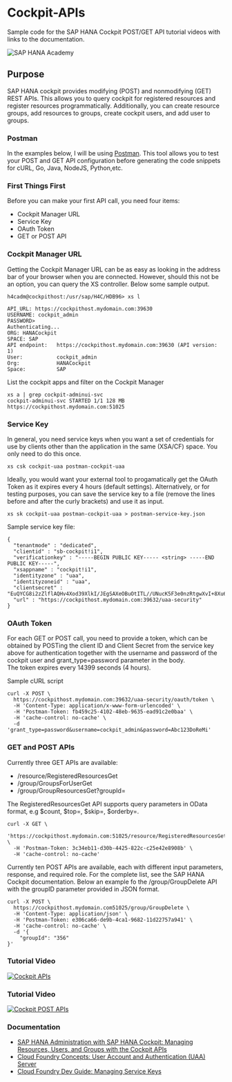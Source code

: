 # Cockpit-APIs
Sample code for the SAP HANA Cockpit POST/GET API tutorial videos with links to the documentation. 

![SAP HANA Academy](https://yt3.ggpht.com/-BHsLGUIJDb0/AAAAAAAAAAI/AAAAAAAAAVo/6_d1oarRr8g/s100-mo-c-c0xffffffff-rj-k-no/photo.jpg)

## Purpose
SAP HANA cockpit provides modifying (POST) and nonmodifying (GET) REST APIs. This allows you to query cockpit for registered resources and register resources programmatically. Additionally, you can create resource groups, add  resources to groups, create cockpit users, and add user to groups. 

### Postman 

In the examples below, I will be using [Postman](https://www.getpostman.com). This tool allows you to test your POST and GET API configuration before generating the code snippets for cURL, Go, Java, NodeJS, Python,etc.

### First Things First

Before you can make your first API call, you need four items:
* Cockpit Manager URL 
* Service Key
* OAuth Token
* GET or POST API

### Cockpit Manager URL 

Getting the Cockpit Manager URL can be as easy as looking in the address bar of your browser when you are connected. However, should this not be an option, you can query the XS controller. Below some sample output. 
``` 
h4cadm@cockpithost:/usr/sap/H4C/HDB96> xs l

API_URL: https://cockpithost.mydomain.com:39630
USERNAME: cockpit_admin
PASSWORD>
Authenticating...
ORG: HANACockpit
SPACE: SAP
API endpoint:   https://cockpithost.mydomain.com:39630 (API version: 1)
User:           cockpit_admin
Org:            HANACockpit
Space:          SAP
``` 
List the cockpit apps and filter on the Cockpit Manager
```  
xs a | grep cockpit-adminui-svc
cockpit-adminui-svc STARTED 1/1 128 MB   https://cockpithost.mydomain.com:51025
```  
### Service Key

In general, you need service keys when you want a set of credentials for use by clients other than the application in the same (XSA/CF) space. You only need to do this once. 
```  
xs csk cockpit-uaa postman-cockpit-uaa
```  
Ideally, you would want your external tool to progamatically get the OAuth Token as it expires every 4 hours (default settings). Alternatively, or for testing purposes, you can save the service key to a file (remove the lines before and after the curly brackets) and use it as input. 
```  
xs sk cockpit-uaa postman-cockpit-uaa > postman-service-key.json  
```  
Sample service key file:
```  
{
  "tenantmode" : "dedicated",
  "clientid" : "sb-cockpit!i1",
  "verificationkey" : "-----BEGIN PUBLIC KEY----- <string> -----END PUBLIC KEY-----",
  "xsappname" : "cockpit!i1",
  "identityzone" : "uaa",
  "identityzoneid" : "uaa",
  "clientsecret" : "EuQYCG8i2zZlflAQHv4Xod39XlkI/JEgSAXeOBuOtITL//UNucK5F3e0nzRtgwXvI+8Xu6NzGl14\nkyQXxp/T0w==",
  "url" : "https://cockpithost.mydomain.com:39632/uaa-security"
}
```  

### OAuth Token
For each GET or POST call, you need to provide a token, which can be obtained by POSTing the client ID and Client Secret from the service key above for authentication together with the username and password of the cockpit user and grant_type=password parameter in the body.  
The token expires every 14399 seconds (4 hours). 

Sample cURL script
```  
curl -X POST \
  https://cockpithost.mydomain.com:39632/uaa-security/oauth/token \
  -H 'Content-Type: application/x-www-form-urlencoded' \
  -H 'Postman-Token: fb459c25-4102-48eb-9635-ead91c2e0baa' \
  -H 'cache-control: no-cache' \
  -d 'grant_type=password&username=cockpit_admin&password=Abc123DoReMi'
```  
### GET and POST APIs
Currently three GET APIs are available: 
* /resource/RegisteredResourcesGet
* /group/GroupsForUserGet
* /group/GroupResourcesGet?groupId=

The RegisteredResourcesGet API supports query parameters in OData format, e.g $count, $top=, $skip=, $orderby=.
``` 
curl -X GET \
  'https://cockpithost.mydomain.com:51025/resource/RegisteredResourcesGet/$count' \
  -H 'Postman-Token: 3c34eb11-d30b-4425-822c-c25e42e8908b' \
  -H 'cache-control: no-cache'
``` 
Currently ten POST APIs are available, each with different input parameters, response, and required role. For the complete list, see the SAP HANA Cockpit documentation. Below an example fo the /group/GroupDelete API with the groupID parameter provided in JSON format. 
``` 
curl -X POST \
  https://cockpithost.mydomain.com51025/group/GroupDelete \
  -H 'Content-Type: application/json' \
  -H 'Postman-Token: e306ca66-de9b-4ca1-9682-11d22757a941' \
  -H 'cache-control: no-cache' \
  -d '{
    "groupId": "356"
}'
``` 
### Tutorial Video ### 
[![Cockpit APIs](https://img.youtube.com/vi/wuy8eTRU_EE/0.jpg)](https://www.youtube.com/watch?v=wuy8eTRU_EE "Cockpit APIs")

### Tutorial Video ### 
[![Cockpit POST APIs](https://img.youtube.com/vi/zj5qnJeR8Z0/0.jpg)](https://www.youtube.com/watch?v=zj5qnJeR8Z0 "Cockpit POST APIs")

### Documentation ### 
* [SAP HANA Administration with SAP HANA Cockpit: Managing Resources, Users, and Groups with the Cockpit APIs](https://help.sap.com/viewer/afa922439b204e9caf22c78b6b69e4f2/latest/en-US/0c2309ff879e4174a21fd342f137e8e0.html)
* [Cloud Foundry Concepts: User Account and Authentication (UAA) Server](https://docs.cloudfoundry.org/concepts/architecture/uaa.html)
* [Cloud Foundry Dev Guide: Managing Service Keys](https://docs.cloudfoundry.org/devguide/services/service-keys.html)
